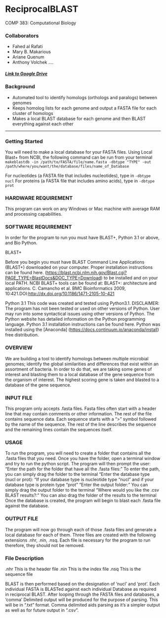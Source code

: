 # ReciprocalBLAST
COMP 383: Computational Biology

### Collaborators
- Fahed al Rafati
- Mary B. Makarious
- Ariane Quenum
- Anthony Volchek ....
##### [Link to Google Drive](https://drive.google.com/drive/folders/1McYLmD6kR-d7lGICvDZfpASVYIHUPB_9?usp=sharing)

### Background
- Automated tool to identify homologs (orthologs and paralogs) between genomes
- Keeps homolog lists for each genome and output a FASTA file for each cluster of homologs
- Makes a local BLAST database for each genome and then BLAST everything against each other

---

### Getting Started
You will need to make a local database for your FASTA files. Using Local Blast+ from NCBI, the following command can be run from your terminal
```makeblastdb -in /path/to/FASTA/file/name.fasta -dbtype "TYPE" -out /path/where/you/want/the/database/files/name_of_Database```

For nucleotides (a FASTA file that includes nucleotides), type in ```-dbtype nucl```
For proteins (a FASTA file that includes amino acids), type in ```-dbtype prot```


### HARDWARE REQUIREMENT
This program can work on any Windows or Mac machine with average RAM and processing capabilities. 

### SOFTWARE REQUIREMENT
In order for the program to run you must have BLAST+, Python 3.1 or above, and Bio Python.


BLAST+

Before you begin you must have BLAST Command Line Applications (BLAST+) downloaded on your computer. Proper installation instructions can be found here. (https://blast.ncbi.nlm.nih.gov/Blast.cgi?PAGE_TYPE=BlastDocs&DOC_TYPE=Download) to be installed and on your local PATH. NCBI BLAST+ tools can be found at: BLAST+: architecture and applications. C. Camancho et al. BMC Bioinformatics 2009, 10:421.DOI:http://dx.doi.org/10.1186/1471-2105-10-421


Python 3.1 
This code was created and tested using Python3.1. DISCLAIMER: The program has not been tested or used on other versions of Python. User may run into some syntactical issues using other versions of Python. The Python website has detailed information on the Python programming language. Python 3.1 installation instructions can be found here. Python was installed using the [Anaconda] (https://docs.continuum.io/anaconda/install) free distribution.


### OVERVIEW
We are building a tool to identify homologs between multiple microbial genomes; identify the global similarities and differences that exist within an assortment of bacteria. In order to do that, we are taking some genes of interest and blasting them to a local database of the gene sequence from the organism of interest. The highest scoring gene is taken and blasted to a database of the gene sequence.


### INPUT FILE
This program only accepts .fasta files. Fasta files often start with a header line that may contain comments or other information. The rest of the file contains sequence data. Each sequence starts with a “>” symbol followed by the name of the sequence. The rest of the line describes the sequence and the remaining lines contain the sequences itself.

### USAGE
To run the program, you will need to create a folder that contains all the .fasta files that you need. Once you have the folder, open a terminal window and try to run the python script.
The program will then prompt the user: 
“Enter the path for the folder that have all the .fasta files:” To enter the path, you can simply drag the folder to the terminal
“Enter the database type (nucl or prot): “If your database type is nucleotide type “nucl” and if your database type is protein type “prot”
“Enter the output folder:” You can simply drag the output folder to the terminal
“Where would you like the .csv BLAST results?:” You can also drag the folder of the results to the terminal
Once the database is created, the program will begin to blast each .fasta file against the database.

### OUTPUT FILE 
The program will now go through each of those .fasta files and generate a local database for each of them. Three files are created with the following extensions .nhr, .nin, .nsq. Each file is necessary for the program to run therefore, they should not be removed. 

### File	        Description
   .nhr	        This is the header file
   .nin	        This is the index file
   .nsq	        This is the sequence file

BLAST is then performed based on the designation of ‘nucl’ and ‘prot’. Each individual FASTA is BLASTed against each individual Database as required in reciprocal BLAST. After looping through the FASTA files and databases, a ‘comma’ Delimited output will be produced for the purpose of parsing. This will be in “.txt” format. Comma delimited aids parsing as it’s a simpler output as well as for future output in “.csv”.
